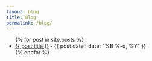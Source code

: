```yaml
---
layout: blog
title: Blog
permalink: /blog/
---
```


<ul>
  {% for post in site.posts %}
    <li>
      <a href="{{ post.url }}">{{ post.title }}</a>
      <span> - {{ post.date | date: "%B %-d, %Y" }}</span>
    </li>
  {% endfor %}
</ul>
